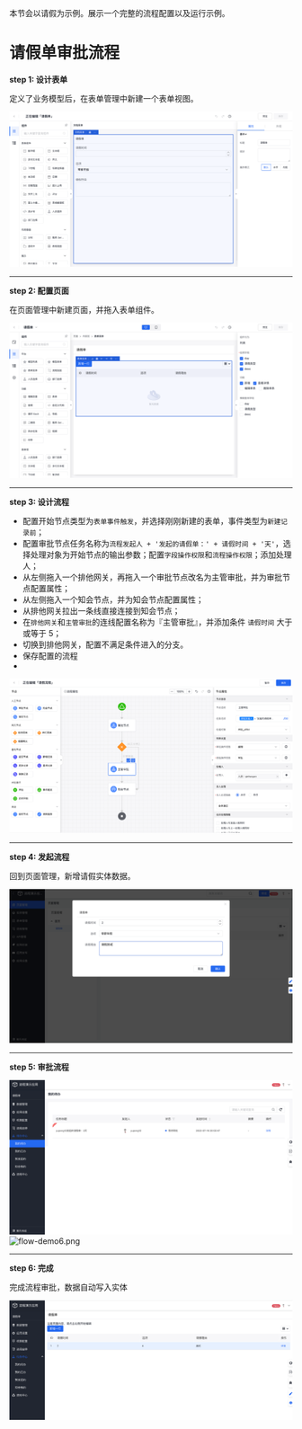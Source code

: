 本节会以请假为示例。展示一个完整的流程配置以及运行示例。

# 请假单审批流程

**step 1: 设计表单**

定义了业务模型后，在表单管理中新建一个表单视图。

![flow-demo1.png](/img/BPM引擎/快速入门/flow-demo1_6da913f.png)

---

**step 2: 配置页面**

在页面管理中新建页面，并拖入表单组件。

![flow-demo2.png](/img/BPM引擎/快速入门/flow-demo2_7a8b69b.png)

---

**step 3: 设计流程**

- 配置开始节点类型为`表单事件触发`，并选择刚刚新建的表单，事件类型为`新建记录前`；
- 配置审批节点任务名称为`流程发起人 + '发起的请假单：' + 请假时间 + '天'`，选择处理对象为开始节点的输出参数；配置`字段操作权限`和`流程操作权限`；添加处理人；
- 从左侧拖入一个排他网关，再拖入一个审批节点改名为主管审批，并为审批节点配置属性；
- 从左侧拖入一个知会节点，并为知会节点配置属性；
- 从排他网关拉出一条线直接连接到知会节点；
- 在`排他网关`和`主管审批`的连线配置名称为『主管审批』，并添加条件 `请假时间` 大于或等于 5；
- 切换到排他网关，配置不满足条件进入的分支。
- 保存配置的流程
- 
![flow-demo3.png](/img/BPM引擎/快速入门/flow-demo3_9245b18.png)

---

**step 4: 发起流程**

回到页面管理，新增请假实体数据。

![flow-demo4.png](/img/BPM引擎/快速入门/flow-demo4_827086a.png)

---


**step 5: 审批流程**

![flow-demo5.png](/img/BPM引擎/快速入门/flow-demo5_cfae28c.png)
![flow-demo6.png](https://bce.bdstatic.com/doc/bce-doc/ISUDA/flow-demo6_1d98829.png)

---

**step 6: 完成**

完成流程审批，数据自动写入实体

![flow-demo7.png](/img/BPM引擎/快速入门/flow-demo7_6c28091.png)